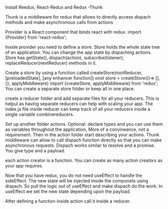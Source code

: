 Install Reedux, React-Redux and Redux -Thunk

Thunk is a middleware for redux that allows to directly access dispach methods and make asynchronous calls from actions

Provider is a React component that binds react with redux.
import {Provider} from 'react-redux';

Inside provider you need to define a store. Store holds the whole state tree of an application. You can change the app state by dispaching actions. Store has getState(), dispach(action), subscribe(listener), replaceReducer(nextReducer) methods in it.


Create a store by using a function called createStore(rootReducer, [preloadedState], [any enhancer function])
onst store = createStore(()=> [], {}, applyMiddleware)
import {createStore, applyMiddleware} from 'redux';
You can create a separate store folder or keep all in one place.

create a reducer folder and add separate files for all your reducers. This is helpul as having separate reducers can help with scaling your app. The index.js file inside reducer can keep track of all your reducers inside a single variable combinereducers.


Set up another folder actions. 
Optional: declare types and you can use them as variables throughout the application, More of a convineance, not a requirement.
Then in the action folder start describing your actions. Thunk middleware can allow to call dispach function directly so that you can make asynchronous requests. Dispach works similar to resolve and a promise. You give type and a payload.

each action creator is a function. You can create as many action creators as your app requires. 

Now that you have redux, you do not need useEffect to handle the sideEffect. The new state will be injected inside the componets using dispach. So pull the logic out of useEffect and make dispach do the work. In useEffect we set the new state depending upon the payload. 


After defining a function inside action call it inside a reducer.